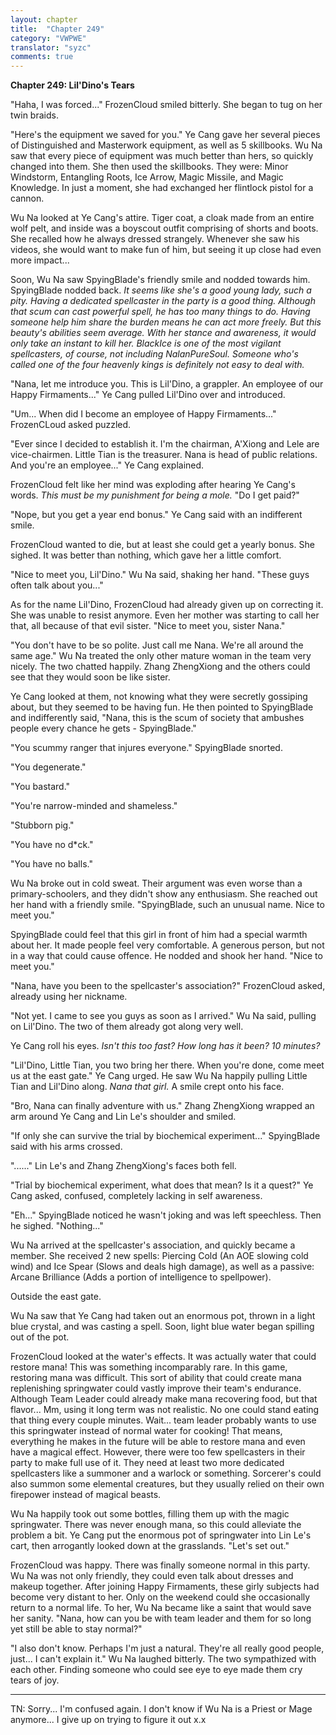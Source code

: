 ```yaml
---
layout: chapter
title:  "Chapter 249"
category: "VWPWE"
translator: "syzc"
comments: true
---
```


**Chapter 249: Lil'Dino's Tears**

"Haha, I was forced..." FrozenCloud smiled bitterly. She began to tug on her twin braids.

"Here's the equipment we saved for you." Ye Cang gave her several pieces of Distinguished and Masterwork equipment, as well as 5 skillbooks. Wu Na saw that every piece of equipment was much better than hers, so quickly changed into them. She then used the skillbooks. They were: Minor Windstorm, Entangling Roots, Ice Arrow, Magic Missile, and Magic Knowledge. In just a moment, she had exchanged her flintlock pistol for a cannon.

Wu Na looked at Ye Cang's attire. Tiger coat, a cloak made from an entire wolf pelt, and inside was a boyscout outfit comprising of shorts and boots. She recalled how he always dressed strangely. Whenever she saw his videos, she would want to make fun of him, but seeing it up close had even more impact...

Soon, Wu Na saw SpyingBlade's friendly smile and nodded towards him. SpyingBlade nodded back. *It seems like she's a good young lady, such a pity. Having a dedicated spellcaster in the party is a good thing. Although that scum can cast powerful spell, he has too many things to do. Having someone help him share the burden means he can act more freely. But this beauty's abilities seem average. With her stance and awareness, it would only take an instant to kill her. BlackIce is one of the most vigilant spellcasters, of course, not including NalanPureSoul. Someone who's called one of the four heavenly kings is definitely not easy to deal with.*

"Nana, let me introduce you. This is Lil'Dino, a grappler. An employee of our Happy Firmaments..." Ye Cang pulled Lil'Dino over and introduced.

"Um... When did I become an employee of Happy Firmaments..." FrozenCLoud asked puzzled.

"Ever since I decided to establish it. I'm the chairman, A'Xiong and Lele are vice-chairmen. Little Tian is the treasurer. Nana is head of public relations. And you're an employee..." Ye Cang explained.

FrozenCloud felt like her mind was exploding after hearing Ye Cang's words. *This must be my punishment for being a mole.* "Do I get paid?"

"Nope, but you get a year end bonus." Ye Cang said with an indifferent smile.

FrozenCloud wanted to die, but at least she could get a yearly bonus. She sighed. It was better than nothing, which gave her a little comfort.

"Nice to meet you, Lil'Dino." Wu Na said, shaking her hand. "These guys often talk about you..."

As for the name Lil'Dino, FrozenCloud had already given up on correcting it. She was unable to resist anymore. Even her mother was starting to call her that, all because of that evil sister. "Nice to meet you, sister Nana."

"You don't have to be so polite. Just call me Nana. We're all around the same age." Wu Na treated the only other mature woman in the team very nicely. The two chatted happily. Zhang ZhengXiong and the others could see that they would soon be like sister.

Ye Cang looked at them, not knowing what they were secretly gossiping about, but they seemed to be having fun. He then pointed to SpyingBlade and indifferently said, "Nana, this is the scum of society that ambushes people every chance he gets - SpyingBlade."

"You scummy ranger that injures everyone." SpyingBlade snorted.

"You degenerate."

"You bastard."

"You're narrow-minded and shameless."

"Stubborn pig."

"You have no d\*ck."

"You have no balls."

Wu Na broke out in cold sweat. Their argument was even worse than a primary-schoolers, and they didn't show any enthusiasm. She reached out her hand with a friendly smile. "SpyingBlade, such an unusual name. Nice to meet you."

SpyingBlade could feel that this girl in front of him had a special warmth about her. It made people feel very comfortable. A generous person, but not in a way that could cause offence. He nodded and shook her hand. "Nice to meet you."

"Nana, have you been to the spellcaster's association?" FrozenCloud asked, already using her nickname.

"Not yet. I came to see you guys as soon as I arrived." Wu Na said, pulling on Lil'Dino. The two of them already got along very well.

Ye Cang roll his eyes. *Isn't this too fast? How long has it been? 10 minutes?*

"Lil'Dino, Little Tian, you two bring her there. When you're done, come meet us at the east gate." Ye Cang urged. He saw Wu Na happily pulling Little Tian and Lil'Dino along. *Nana that girl.* A smile crept onto his face.

"Bro, Nana can finally adventure with us." Zhang ZhengXiong wrapped an arm around Ye Cang and Lin Le's shoulder and smiled.

"If only she can survive the trial by biochemical experiment..." SpyingBlade said with his arms crossed.

"......" Lin Le's and Zhang ZhengXiong's faces both fell.

"Trial by biochemical experiment, what does that mean? Is it a quest?" Ye Cang asked, confused, completely lacking in self awareness.

"Eh..." SpyingBlade noticed he wasn't joking and was left speechless. Then he sighed. "Nothing..."

Wu Na arrived at the spellcaster's association, and quickly became a member. She received 2 new spells: Piercing Cold (An AOE slowing cold wind) and Ice Spear (Slows and deals high damage), as well as a passive: Arcane Brilliance (Adds a portion of intelligence to spellpower).

Outside the east gate.

Wu Na saw that Ye Cang had taken out an enormous pot, thrown in a light blue crystal, and was casting a spell. Soon, light blue water began spilling out of the pot.

FrozenCloud looked at the water's effects. It was actually water that could restore mana! This was something incomparably rare. In this game, restoring mana was difficult. This sort of ability that could create mana replenishing springwater could vastly improve their team's endurance. Although Team Leader could already make mana recovering food, but that flavor... Mm, using it long term was not realistic. No one could stand eating that thing every couple minutes. Wait... team leader probably wants to use this springwater instead of normal water for cooking! That means, everything he makes in the future will be able to restore mana and even have a magical effect. However, there were too few spellcasters in their party to make full use of it. They need at least two more dedicated spellcasters like a summoner and a warlock or something. Sorcerer's could also summon some elemental creatures, but they usually relied on their own firepower instead of magical beasts.

Wu Na happily took out some bottles, filling them up with the magic springwater. There was never enough mana, so this could alleviate the problem a bit. Ye Cang put the enormous pot of springwater into Lin Le's cart, then arrogantly looked down at the grasslands. "Let's set out." 

FrozenCloud was happy. There was finally someone normal in this party. Wu Na was not only friendly, they could even talk about dresses and makeup together. After joining Happy Firmaments, these girly subjects had become very distant to her. Only on the weekend could  she occasionally return to a normal life. To her, Wu Na became like a saint that would save her sanity. "Nana, how can you be with team leader and them for so long yet still be able to stay normal?"

"I also don't know. Perhaps I'm just a natural. They're all really good people, just... I can't explain it." Wu Na laughed bitterly. The two sympathized with each other. Finding someone who could see eye to eye made them cry tears of joy.

---

TN: Sorry... I'm confused again. I don't know if Wu Na is a Priest or Mage anymore... I give up on trying to figure it out x.x